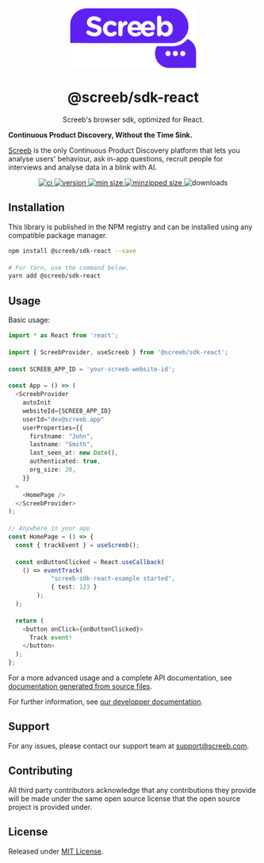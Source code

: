 <p align="center">
  <a href="https://screeb.app" alt="Screeb">
    <img src="https://raw.githubusercontent.com/ScreebApp/sdk-js/master/packages/screeb-sdk-react/readme/screeb-logo.svg?token=GHSAT0AAAAAAB2OOPMGT2QD5TL3IRJN3CKCZDEYHJA" alt="Logo" height="120px" style="margin-top: 20px;"/>
  </a>
</p>
<h1 align="center">@screeb/sdk-react</h1>
<p align="center">
  Screeb's browser sdk, optimized for React.

  <b>Continuous Product Discovery, Without the Time Sink.</b>

  <a href="https://screeb.app" alt="Screeb">Screeb</a> is the only Continuous Product Discovery platform that lets you analyse users' behaviour, ask in-app questions, recruit people for interviews and analyse data in a blink with AI.
</p>

<p align="center">
  <a href="https://github.com/ScreebApp/sdk-js/actions/workflows/node.js.yml" alt="ci">
    <img alt="ci" src="https://github.com/ScreebApp/sdk-js/actions/workflows/node.js.yml/badge.svg">
  </a>
  <a href="https://www.npmjs.com/package/@screeb/sdk-react" alt="version">
    <img alt="version" src="https://img.shields.io/npm/v/@screeb/sdk-react.svg" />
  </a>
  <a href="https://bundlephobia.com/package/@screeb/sdk-react" alt="min size">
    <img alt="min size" src="https://img.shields.io/bundlephobia/min/@screeb/sdk-react">
  </a>
  <a href="https://bundlephobia.com/package/@screeb/sdk-react" alt="minzipped size">
    <img alt="minzipped size" src="https://img.shields.io/bundlephobia/minzip/@screeb/sdk-react">
  </a>
<img alt="downloads" src="https://badgen.net/npm/dw/@screeb/sdk-react" />
</p>


## Installation

This library is published in the NPM registry and can be installed using any compatible package manager.

```bash
npm install @screeb/sdk-react --save

# For Yarn, use the command below.
yarn add @screeb/sdk-react
```

## Usage

Basic usage:
```ts
import * as React from 'react';

import { ScreebProvider, useScreeb } from '@screeb/sdk-react';

const SCREEB_APP_ID = 'your-screeb-website-id';

const App = () => (
  <ScreebProvider
    autoInit
    websiteId={SCREEB_APP_ID}
    userId="dev@screeb.app"
    userProperties={{
      firstname: "John",
      lastname: "Smith",
      last_seen_at: new Date(),
      authenticated: true,
      org_size: 20,
    }}
  >
    <HomePage />
  </ScreebProvider>
);

// Anywhere in your app
const HomePage = () => {
  const { trackEvent } = useScreeb();

  const onButtonClicked = React.useCallback(
    () => eventTrack(
			"screeb-sdk-react-example started",
			{ test: 123 }
		);
  );

  return (
    <button onClick={onButtonClicked}>
      Track event!
    </button>
  );
};
```

For a more advanced usage and a complete API documentation, see [documentation generated from source files](https://github.com/ScreebApp/sdk-js/tree/master/packages/screeb-sdk-react/docs).

For further information, see [our developper documentation](https://github.com/ScreebApp/developers).

## Support
For any issues, please contact our support team at support@screeb.com.

## Contributing
All third party contributors acknowledge that any contributions they provide will be made under the same open source license that the open source project is provided under.

## License

Released under [MIT License](https://github.com/ScreebApp/sdk-js/blob/master/LICENSE).